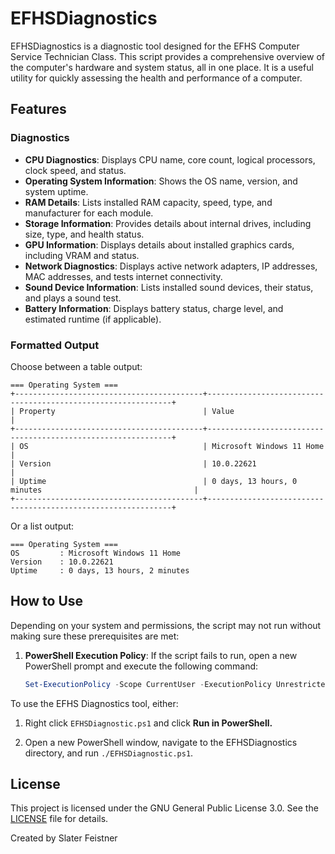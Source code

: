 # EFHSDiagnostics

EFHSDiagnostics is a diagnostic tool designed for the EFHS Computer Service Technician Class. This script provides a comprehensive overview of the computer's hardware and system status, all in one place. It is a useful utility for quickly assessing the health and performance of a computer.

## Features
### Diagnostics
   - **CPU Diagnostics**: Displays CPU name, core count, logical processors, clock speed, and status.
   - **Operating System Information**: Shows the OS name, version, and system uptime.
   - **RAM Details**: Lists installed RAM capacity, speed, type, and manufacturer for each module.
   - **Storage Information**: Provides details about internal drives, including size, type, and health status.
   - **GPU Information**: Displays details about installed graphics cards, including VRAM and status.
   - **Network Diagnostics**: Displays active network adapters, IP addresses, MAC addresses, and tests internet connectivity.
   - **Sound Device Information**: Lists installed sound devices, their status, and plays a sound test.
   - **Battery Information**: Displays battery status, charge level, and estimated runtime (if applicable).

### Formatted Output
Choose between a table output:
   ```
   === Operating System ===
+------------------------------------------+--------------------------------------------------------------+
| Property                                 | Value                                                        |
+------------------------------------------+--------------------------------------------------------------+
| OS                                       | Microsoft Windows 11 Home                                    |
| Version                                  | 10.0.22621                                                   |
| Uptime                                   | 0 days, 13 hours, 0 minutes                                  |
+------------------------------------------+--------------------------------------------------------------+
   ```
Or a list output:
   ```
=== Operating System ===
OS         : Microsoft Windows 11 Home
Version    : 10.0.22621
Uptime     : 0 days, 13 hours, 2 minutes
   ```

## How to Use
Depending on your system and permissions, the script may not run without making sure these prerequisites are met:

1. **PowerShell Execution Policy**: If the script fails to run, open a new PowerShell prompt and execute the following command:
   ```powershell
   Set-ExecutionPolicy -Scope CurrentUser -ExecutionPolicy Unrestricted -Force
   ```

To use the EFHS Diagnostics tool, either:
1. Right click `EFHSDiagnostic.ps1` and click **Run in PowerShell.**

2. Open a new PowerShell window, navigate to the EFHSDiagnostics directory, and run `./EFHSDiagnostic.ps1`.

## License
This project is licensed under the GNU General Public License 3.0. See the [LICENSE](https://github.com/PossiblySlater/EFHSDiagnostics/blob/main/LICENSE) file for details.

Created by Slater Feistner
